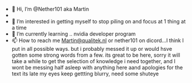 - 👋 Hi, I’m @Nether101 aka Martin
-  
- 👀 I’m interested in getting myself to stop piling on and focus at 1 thing at a time
- 🌱 I’m currently learning .. nvidia developer program
- 📫 How to reach me Martin@qualitek.nl or nether101 on dicord...I think I put in all possible ways. but i probably messed it up or  would hsve gotten some strong words from a few.
its great to be here, sorry it will take a while to get the selection of knowledge i need together, and I wont be messing half asleep with anything here 
aand apologies for the text its late my eyes keep gettting blurry, need some shuteye
<!---
Nether101/Nether101 is a ✨ special ✨ repository because its `README.md` (this file) appears on your GitHub profile.
You can click the Preview link to take a look at your changes.
--->
